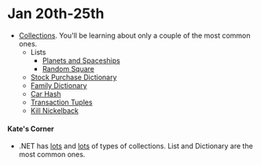 # **Jan 20th-25th**
- [Collections](https://github.com/nashville-software-school/bangazon-inc/blob/master/orientation/04_COLLECTIONS.md). You'll be learning about only a couple of the most common ones.
	- Lists
		- [Planets and Spaceships](https://github.com/nashville-software-school/bangazon-inc/blob/master/orientation/exercises/01_LISTS.md)
		- [Random Square](https://github.com/nashville-software-school/bangazon-inc/blob/master/orientation/exercises/10_RANDOMSQUARED.md)
	- [Stock Purchase Dictionary](https://github.com/nashville-software-school/bangazon-inc/blob/master/orientation/exercises/03_DICTIONARIES.md)
	- [Family Dictionary](https://github.com/nashville-software-school/bangazon-inc/blob/master/orientation/exercises/08_FAMILY_DICTIONARY.md)
	- [Car Hash](https://github.com/nashville-software-school/bangazon-inc/blob/formatting/orientation/exercises/04_HASHSETS.md)
	- [Transaction Tuples](https://github.com/nashville-software-school/bangazon-inc/blob/formatting/orientation/exercises/02_TUPLES.md)
	- [Kill Nickelback](https://github.com/nashville-software-school/bangazon-inc/blob/master/orientation/exercises/09_KILL_NICKELBACK.md)

#### Kate's Corner
- .NET has [lots](https://github.com/nashville-software-school/bangazon-inc/blob/formatting/concepts/csharp-language/collections.md) and [lots](https://docs.microsoft.com/en-us/dotnet/api/system.collections.generic?view=netframework-4.7.1) of types of collections. List and Dictionary are the most common ones.
